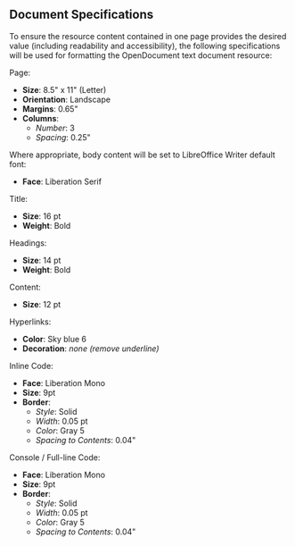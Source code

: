 ## Document Specifications

To ensure the resource content contained in one page provides the desired value (including readability and accessibility), the following specifications will be used for formatting the OpenDocument text document resource:

Page:
- **Size**: 8.5" x 11" (Letter)
- **Orientation**: Landscape
- **Margins**: 0.65"
- **Columns**:
   + *Number*: 3
   + *Spacing*: 0.25"

Where appropriate, body content will be set to LibreOffice Writer default font:
- **Face**: Liberation Serif

Title:
- **Size**: 16 pt
- **Weight**: Bold

Headings:
- **Size**: 14 pt
- **Weight**: Bold

Content:
- **Size**: 12 pt

Hyperlinks:
- **Color**: Sky blue 6
- **Decoration**: *none (remove underline)*

Inline Code:
- **Face**: Liberation Mono
- **Size**: 9pt
- **Border**:
   + *Style*: Solid
   + *Width*: 0.05 pt
   + *Color*: Gray 5
   + *Spacing to Contents*: 0.04"

Console / Full-line Code:
- **Face**: Liberation Mono
- **Size**: 9pt
- **Border**:
   + *Style*: Solid
   + *Width*: 0.05 pt
   + *Color*: Gray 5
   + *Spacing to Contents*: 0.04"
